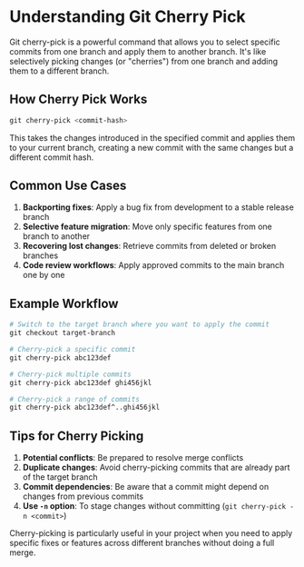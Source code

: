 # Understanding Git Cherry Pick

Git cherry-pick is a powerful command that allows you to select specific commits from one branch and apply them to another branch. It's like selectively picking changes (or "cherries") from one branch and adding them to a different branch.

## How Cherry Pick Works
``` bash
git cherry-pick <commit-hash>
```
This takes the changes introduced in the specified commit and applies them to your current branch, creating a new commit with the same changes but a different commit hash.

## Common Use Cases

1. **Backporting fixes**: Apply a bug fix from development to a stable release branch
2. **Selective feature migration**: Move only specific features from one branch to another
3. **Recovering lost changes**: Retrieve commits from deleted or broken branches
4. **Code review workflows**: Apply approved commits to the main branch one by one

## Example Workflow
``` bash
# Switch to the target branch where you want to apply the commit
git checkout target-branch

# Cherry-pick a specific commit
git cherry-pick abc123def

# Cherry-pick multiple commits
git cherry-pick abc123def ghi456jkl

# Cherry-pick a range of commits
git cherry-pick abc123def^..ghi456jkl
```
## Tips for Cherry Picking

1. **Potential conflicts**: Be prepared to resolve merge conflicts
2. **Duplicate changes**: Avoid cherry-picking commits that are already part of the target branch
3. **Commit dependencies**: Be aware that a commit might depend on changes from previous commits
4. **Use `-n` option**: To stage changes without committing (`git cherry-pick -n <commit>`)

Cherry-picking is particularly useful in your project when you need to apply specific fixes or features across different branches without doing a full merge.
